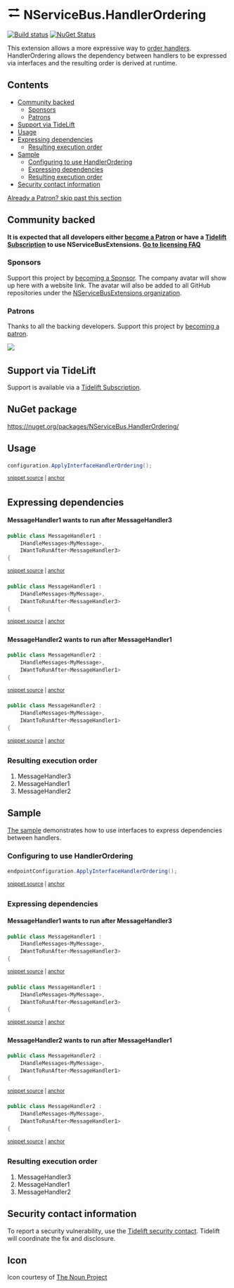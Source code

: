<!--
GENERATED FILE - DO NOT EDIT
This file was generated by [MarkdownSnippets](https://github.com/SimonCropp/MarkdownSnippets).
Source File: /readme.source.md
To change this file edit the source file and then run MarkdownSnippets.
-->

# <img src="/src/icon.png" height="30px"> NServiceBus.HandlerOrdering

[![Build status](https://ci.appveyor.com/api/projects/status/l2jg521r03ei7a3n/branch/master?svg=true)](https://ci.appveyor.com/project/SimonCropp/nservicebus-HandlerOrdering)
[![NuGet Status](https://img.shields.io/nuget/v/NServiceBus.HandlerOrdering.svg)](https://www.nuget.org/packages/NServiceBus.HandlerOrdering/)

This extension allows a more expressive way to [order handlers](https://docs.particular.net/nservicebus/handlers/handler-ordering). HandlerOrdering allows the dependency between handlers to be expressed via interfaces and the resulting order is derived at runtime.

<!-- toc -->
## Contents

  * [Community backed](#community-backed)
    * [Sponsors](#sponsors)
    * [Patrons](#patrons)
  * [Support via TideLift](#support-via-tidelift)
  * [Usage](#usage)
  * [Expressing dependencies](#expressing-dependencies)
    * [Resulting execution order](#resulting-execution-order)
  * [Sample](#sample)
    * [Configuring to use HandlerOrdering](#configuring-to-use-handlerordering)
    * [Expressing dependencies](#expressing-dependencies-1)
    * [Resulting execution order](#resulting-execution-order-1)
  * [Security contact information](#security-contact-information)<!-- endToc -->

<!--- StartOpenCollectiveBackers -->

[Already a Patron? skip past this section](#endofbacking)


## Community backed

**It is expected that all developers either [become a Patron](https://opencollective.com/nservicebusextensions/contribute/patron-6976) or have a [Tidelift Subscription](#support-via-tidelift) to use NServiceBusExtensions. [Go to licensing FAQ](https://github.com/NServiceBusExtensions/Home/#licensingpatron-faq)**


### Sponsors

Support this project by [becoming a Sponsor](https://opencollective.com/nservicebusextensions/contribute/sponsor-6972). The company avatar will show up here with a website link. The avatar will also be added to all GitHub repositories under the [NServiceBusExtensions organization](https://github.com/NServiceBusExtensions).


### Patrons

Thanks to all the backing developers. Support this project by [becoming a patron](https://opencollective.com/nservicebusextensions/contribute/patron-6976).

<img src="https://opencollective.com/nservicebusextensions/tiers/patron.svg?width=890&avatarHeight=60&button=false">

<a href="#" id="endofbacking"></a>

<!--- EndOpenCollectiveBackers -->


## Support via TideLift

Support is available via a [Tidelift Subscription](https://tidelift.com/subscription/pkg/nuget-nservicebus.handlerordering?utm_source=nuget-nservicebus.handlerordering&utm_medium=referral&utm_campaign=enterprise).


## NuGet package

https://nuget.org/packages/NServiceBus.HandlerOrdering/


## Usage

<!-- snippet: Usage -->
<a id='snippet-usage'></a>
```cs
configuration.ApplyInterfaceHandlerOrdering();
```
<sup><a href='/src/Tests/Snippets/Usage.cs#L8-L12' title='Snippet source file'>snippet source</a> | <a href='#snippet-usage' title='Start of snippet'>anchor</a></sup>
<!-- endSnippet -->


## Expressing dependencies


#### MessageHandler1 wants to run after MessageHandler3

<!-- snippet: express-order1 -->
<a id='snippet-express-order1'></a>
```cs
public class MessageHandler1 :
    IHandleMessages<MyMessage>,
    IWantToRunAfter<MessageHandler3>
{
```
<sup><a href='/src/Sample/MessageHandler1.cs#L7-L12' title='Snippet source file'>snippet source</a> | <a href='#snippet-express-order1' title='Start of snippet'>anchor</a></sup>
<a id='snippet-express-order1-1'></a>
```cs
public class MessageHandler1 :
    IHandleMessages<MyMessage>,
    IWantToRunAfter<MessageHandler3>
{
```
<sup><a href='/src/Tests/Snippets/MessageHandler1.cs#L5-L10' title='Snippet source file'>snippet source</a> | <a href='#snippet-express-order1-1' title='Start of snippet'>anchor</a></sup>
<!-- endSnippet -->


#### MessageHandler2 wants to run after MessageHandler1

<!-- snippet: express-order2 -->
<a id='snippet-express-order2'></a>
```cs
public class MessageHandler2 :
    IHandleMessages<MyMessage>,
    IWantToRunAfter<MessageHandler1>
{
```
<sup><a href='/src/Sample/MessageHandler2.cs#L8-L13' title='Snippet source file'>snippet source</a> | <a href='#snippet-express-order2' title='Start of snippet'>anchor</a></sup>
<a id='snippet-express-order2-1'></a>
```cs
public class MessageHandler2 :
    IHandleMessages<MyMessage>,
    IWantToRunAfter<MessageHandler1>
{
```
<sup><a href='/src/Tests/Snippets/MessageHandler2.cs#L5-L10' title='Snippet source file'>snippet source</a> | <a href='#snippet-express-order2-1' title='Start of snippet'>anchor</a></sup>
<!-- endSnippet -->


### Resulting execution order

 1. MessageHandler3
 1. MessageHandler1
 1. MessageHandler2


## Sample

[The sample](/src/Sample) demonstrates how to use interfaces to express dependencies between handlers.


### Configuring to use HandlerOrdering

<!-- snippet: config -->
<a id='snippet-config'></a>
```cs
endpointConfiguration.ApplyInterfaceHandlerOrdering();
```
<sup><a href='/src/Sample/Program.cs#L14-L16' title='Snippet source file'>snippet source</a> | <a href='#snippet-config' title='Start of snippet'>anchor</a></sup>
<!-- endSnippet -->


### Expressing dependencies


#### MessageHandler1 wants to run after MessageHandler3

<!-- snippet: express-order1 -->
<a id='snippet-express-order1'></a>
```cs
public class MessageHandler1 :
    IHandleMessages<MyMessage>,
    IWantToRunAfter<MessageHandler3>
{
```
<sup><a href='/src/Sample/MessageHandler1.cs#L7-L12' title='Snippet source file'>snippet source</a> | <a href='#snippet-express-order1' title='Start of snippet'>anchor</a></sup>
<a id='snippet-express-order1-1'></a>
```cs
public class MessageHandler1 :
    IHandleMessages<MyMessage>,
    IWantToRunAfter<MessageHandler3>
{
```
<sup><a href='/src/Tests/Snippets/MessageHandler1.cs#L5-L10' title='Snippet source file'>snippet source</a> | <a href='#snippet-express-order1-1' title='Start of snippet'>anchor</a></sup>
<!-- endSnippet -->


#### MessageHandler2 wants to run after MessageHandler1

<!-- snippet: express-order2 -->
<a id='snippet-express-order2'></a>
```cs
public class MessageHandler2 :
    IHandleMessages<MyMessage>,
    IWantToRunAfter<MessageHandler1>
{
```
<sup><a href='/src/Sample/MessageHandler2.cs#L8-L13' title='Snippet source file'>snippet source</a> | <a href='#snippet-express-order2' title='Start of snippet'>anchor</a></sup>
<a id='snippet-express-order2-1'></a>
```cs
public class MessageHandler2 :
    IHandleMessages<MyMessage>,
    IWantToRunAfter<MessageHandler1>
{
```
<sup><a href='/src/Tests/Snippets/MessageHandler2.cs#L5-L10' title='Snippet source file'>snippet source</a> | <a href='#snippet-express-order2-1' title='Start of snippet'>anchor</a></sup>
<!-- endSnippet -->


### Resulting execution order

 1. MessageHandler3
 1. MessageHandler1
 1. MessageHandler2


## Security contact information

To report a security vulnerability, use the [Tidelift security contact](https://tidelift.com/security). Tidelift will coordinate the fix and disclosure.


## Icon

Icon courtesy of [The Noun Project](https://thenounproject.com)
